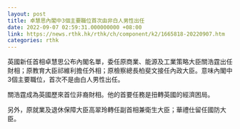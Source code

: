 ```yaml
---
layout: post
title: 卓慧思內閣中3個主要職位首次由非白人男性出任
date: 2022-09-07 02:59:31.000000000 +08:00
link: https://news.rthk.hk/rthk/ch/component/k2/1665818-20220907.htm
categories: rthk
---
```


英國新任首相卓慧思公布內閣名單，委任原商業、能源及工業策略大臣關浩霆出任財相；原教育大臣祁維利擔任外相；原檢察總長柏斐文接任內政大臣。意味內閣中3個主要職位，首次不是由白人男性出任。

關浩霆成為英國歷來首位非裔財相。他的首要任務是扭轉英國的經濟困局。

另外，原就業及退休保障大臣高翠玲轉任副首相兼衛生大臣；華禮仕留任國防大臣。
